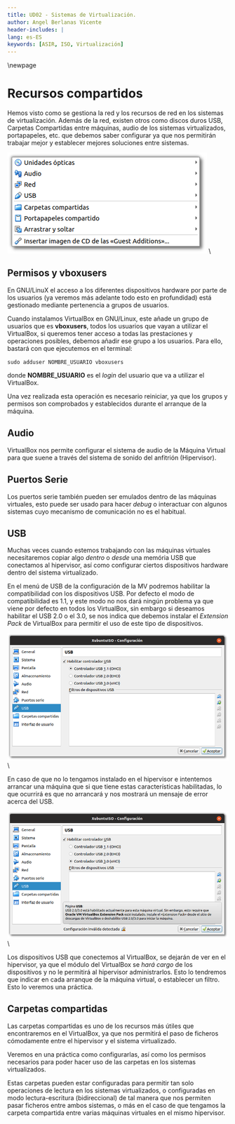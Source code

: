 ```yaml
---
title: UD02 - Sistemas de Virtualización.
author: Angel Berlanas Vicente
header-includes: |
lang: es-ES
keywords: [ASIR, ISO, Virtualización]
---
```


\newpage

# Recursos compartidos

Hemos visto como se gestiona la red y los recursos de red en los sistemas de virtualización. Además de la red, existen otros como discos duros USB, Carpetas Compartidas entre máquinas, audio de los sistemas virtualizados, portapapeles, etc. que debemos saber configurar ya que nos permitirán trabajar mejor y establecer mejores soluciones entre sistemas. 

![Menú Dispositivos](VirtualBox_RecursosCompartidos/VBox_GuestAdd_LinuX_004.png)
\

## Permisos y vboxusers

En GNU/LinuX el acceso a los diferentes dispositivos hardware por parte de los usuarios (ya veremos más adelante todo esto en profundidad) está gestionado mediante pertenencia a grupos de usuarios. 

Cuando instalamos VirtualBox en GNU/Linux, este añade un grupo de usuarios que es **vboxusers**, todos los usuarios que vayan a utilizar el VirtualBox, si queremos tener acceso a todas las prestaciones y operaciones posibles, debemos añadir ese grupo a los usuarios. Para ello, bastará con que ejecutemos en el terminal:

```shell
sudo adduser NOMBRE_USUARIO vboxusers
```

donde **NOMBRE_USUARIO** es el *login* del usuario que va a utilizar el VirtualBox. 

Una vez realizada esta operación es necesario reiniciar, ya que los grupos y permisos son comprobados y establecidos durante el arranque de la máquina.

## Audio

VirtualBox nos permite configurar el sistema de audio de la Máquina Virtual para que suene a través del sistema de sonido del anfitrión (Hipervisor). 

## Puertos Serie

Los puertos serie también pueden ser emulados dentro de las máquinas virtuales, esto puede ser usado para hacer *debug* o interactuar con algunos sistemas cuyo mecanismo de comunicación no es el habitual. 

## USB 

Muchas veces cuando estemos trabajando con las máquinas virtuales necesitaremos copiar algo *dentro* o *desde* una memória USB que conectamos al hipervisor, así como configurar ciertos dispositivos hardware dentro del sistema virtualizado. 

En el menú de USB de la configuración de la MV podremos habilitar la compatibilidad con los dispositivos USB. Por defecto el modo de compatibilidad es 1.1, y este modo no nos dará ningún problema ya que viene por defecto en todos los VirtualBox, sin embargo si deseamos habilitar el USB 2.0 o el 3.0, se nos indica que debemos instalar el *Extension Pack* de VirtualBox para permitir el uso de este tipo de dispositivos. 

![Menú USB - Compatibilidad 1.1](VirtualBox_RecursosCompartidos/VBox_USB_1.png)
\

En caso de que no lo tengamos instalado en el hipervisor e intentemos arrancar una máquina que si que tiene estas características habilitadas, lo que ocurrirá es que no arrancará y nos mostrará un mensaje de error acerca del USB.

![Menú USB - Compatibilidad 2.0 - 3.0](VirtualBox_RecursosCompartidos/VBox_USB_2.png)
\

Los dispositivos USB que conectemos al VirtualBox, se dejarán de ver en el hipervisor, ya que el módulo del VirtualBox se *hará cargo* de los dispositivos y no le permitirá al hipervisor administrarlos. Esto lo tendremos que indicar en cada arranque de la máquina virtual, o establecer un filtro. Esto lo veremos una práctica.

## Carpetas compartidas

Las carpetas compartidas es uno de los recursos más útiles que encontraremos en el VirtualBox, ya que nos permitirá el paso de ficheros cómodamente entre el hipervisor y el sistema virtualizado.

Veremos en una práctica como configurarlas, así como los permisos necesarios para poder hacer uso de las carpetas en los sistemas virtualizados.

Estas carpetas pueden estar configuradas para permitir tan solo operaciones de lectura en los sistemas virtualizados, o configuradas en modo lectura-escritura (bidireccional) de tal manera que nos permiten pasar ficheros entre ambos sistemas, o más en el caso de que tengamos la carpeta compartida entre varias máquinas virtuales en el mismo hipervisor.

